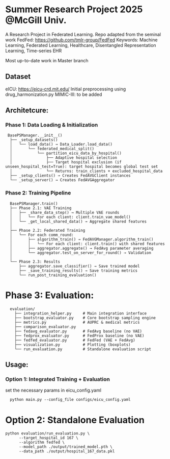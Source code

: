 # Summer Research Project 2025 @McGill Univ.

A Research Project in Federated Learning. Repo adapted from the seminal work FedFed: https://github.com/tmlr-group/FedFed
Keywords: Machine Learning, Federated Learning, Healthcare, Disentangled Representation Learning, Time-series EHR

Most up-to-date work in Master branch

## Dataset
eICU: https://eicu-crd.mit.edu/
Initial preprocessing using drug_harmonization.py
MIMIC-III: to be added

## Architetcure:

### Phase 1: Data Loading & Initialization
```
 BasePSManager.__init__()
  ├── _setup_datasets()
  │   └── load_data() → Data_Loader.load_data()
  │       └── federated_medical_split()
  │           └── partition_eicu_data_by_hospital()  
  │               ├── Adaptive hospital selection
  │               ├── Target hospital exclusion (if unseen_hospital_test=True): target hospital becomes global test set
  │               └── Returns: train_clients + excluded_hospital_data
  ├── _setup_clients() → Creates FedAVGClient instances
  └── _setup_server() → Creates FedAVGAggregator

```

### Phase 2: Training Pipeline
```
  BasePSManager.train()
  ├── Phase 2.1: VAE Training 
  │   ├── _share_data_step() → Multiple VAE rounds
  │   │   └── For each client: client.train_vae_model()
  │   └── _get_local_shared_data() → Aggregate shared features
  │
  ├── Phase 2.2: Federated Training
  │   └── For each comm_round:
  │       ├── algorithm_train() → FedAVGManager.algorithm_train()
  │       │   └── For each client: client.train() with shared features
  │       ├── aggregator.aggregate() → FedAvg parameter averaging
  │       └── aggregator.test_on_server_for_round() → Validation
  │
  └── Phase 2.3: Results 
      ├── aggregator.save_classifier() → Save trained model
      ├── _save_training_results() → Save training metrics
      └── run_post_training_evaluation()
```

# Phase 3: Evaluation:
```
  evaluation/
    ├── integration_helper.py     # Main integration interface
    ├── bootstrap_evaluator.py    # Core bootstrap sampling engine
    ├── metrics.py                # AUPRC & medical metrics
    ├── comparison_evaluator.py   
    ├── fedavg_evaluator.py       # FedAvg baseline (no VAE)
    ├── fedprox_evaluator.py      # FedProx baseline (no VAE)  
    ├── fedfed_evaluator.py       # FedFed (VAE + FedAvg)
    ├── visualization.py          # Plotting (boxplots)
    └── run_evaluation.py         # Standalone evaluation script
```

## Usage:

### Option 1: Integrated Training + Evaluation
set the necessary params in eicu_config.yaml
```
  python main.py --config_file configs/eicu_config.yaml
```

# Option 2: Standalone Evaluation
```
python evaluation/run_evaluation.py \
      --target_hospital_id 167 \
      --algorithm fedfed \
      --model_path ./output/trained_model.pth \
      --data_path ./output/hospital_167_data.pkl
```